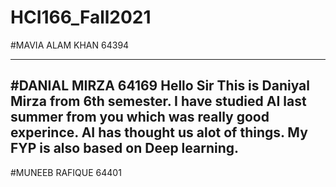 # HCI166_Fall2021

#MAVIA ALAM KHAN  64394 

------------------------------------------------------------------------------------------------------------------------
#DANIAL MIRZA     64169 
Hello Sir This is Daniyal Mirza from 6th semester.
I have studied AI last summer from you which was really good experince.
AI has thought us alot of things.
My FYP is also based on Deep learning.
---------------------------------------------------------------------------------------------------------------------------

#MUNEEB RAFIQUE  64401
